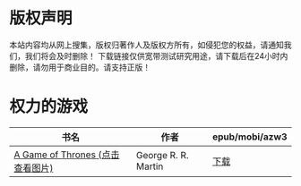 # 版权声明

本站内容均从网上搜集，版权归著作人及版权方所有，如侵犯您的权益，请通知我们，我们将会及时删除！ 下载链接仅供宽带测试研究用途，请下载后在24小时内删除，请勿用于商业目的。请支持正版！

# 权力的游戏

| 书名 | 作者 | epub/mobi/azw3 |
| --- | --- | --- |
| [A Game of Thrones (点击查看图片)](https://www.dushupai.com/attachment/2024/06/03/e8d808d5193d133b.jpg) | George R. R. Martin | [下载](https://url89.ctfile.com/f/31084289-1357016998-e2ec38?p=8866) |
